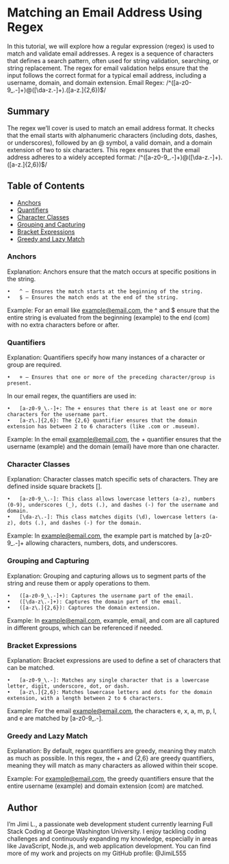 # Matching an Email Address Using Regex

In this tutorial, we will explore how a regular expression (regex) is used to match and validate email addresses. A regex is a sequence of characters that defines a search pattern, often used for string validation, searching, or string replacement. The regex for email validation helps ensure that the input follows the correct format for a typical email address, including a username, domain, and domain extension.
Email Regex: /^([a-z0-9_\.-]+)@([\da-z\.-]+)\.([a-z\.]{2,6})$/

## Summary

The regex we’ll cover is used to match an email address format. It checks that the email starts with alphanumeric characters (including dots, dashes, or underscores), followed by an @ symbol, a valid domain, and a domain extension of two to six characters. This regex ensures that the email address adheres to a widely accepted format: /^([a-z0-9_\.-]+)@([\da-z\.-]+)\.([a-z\.]{2,6})$/

## Table of Contents

- [Anchors](#anchors)
- [Quantifiers](#quantifiers)
- [Character Classes](#character-classes)
- [Grouping and Capturing](#grouping-and-capturing)
- [Bracket Expressions](#bracket-expressions)
- [Greedy and Lazy Match](#greedy-and-lazy-match)

### Anchors

Explanation:
Anchors ensure that the match occurs at specific positions in the string.

	•	^ – Ensures the match starts at the beginning of the string.
	•	$ – Ensures the match ends at the end of the string.

Example:
For an email like example@email.com, the ^ and $ ensure that the entire string is evaluated from the beginning (example) to the end (com) with no extra characters before or after.

### Quantifiers

Explanation:
Quantifiers specify how many instances of a character or group are required.

	•	+ – Ensures that one or more of the preceding character/group is present.

In our email regex, the quantifiers are used in:

	•	[a-z0-9_\.-]+: The + ensures that there is at least one or more characters for the username part.
	•	[a-z\.]{2,6}: The {2,6} quantifier ensures that the domain extension has between 2 to 6 characters (like .com or .museum).

Example:
In the email example@email.com, the + quantifier ensures that the username (example) and the domain (email) have more than one character.

### Character Classes

Explanation:
Character classes match specific sets of characters. They are defined inside square brackets [].

	•	[a-z0-9_\.-]: This class allows lowercase letters (a-z), numbers (0-9), underscores (_), dots (.), and dashes (-) for the username and domain.
	•	[\da-z\.-]: This class matches digits (\d), lowercase letters (a-z), dots (.), and dashes (-) for the domain.

Example:
In example@email.com, the example part is matched by [a-z0-9_\.-]+ allowing characters, numbers, dots, and underscores.

### Grouping and Capturing

Explanation:
Grouping and capturing allows us to segment parts of the string and reuse them or apply operations to them.

	•	([a-z0-9_\.-]+): Captures the username part of the email.
	•	([\da-z\.-]+): Captures the domain part of the email.
	•	([a-z\.]{2,6}): Captures the domain extension.

Example:
In example@email.com, example, email, and com are all captured in different groups, which can be referenced if needed.

### Bracket Expressions

Explanation:
Bracket expressions are used to define a set of characters that can be matched.

	•	[a-z0-9_\.-]: Matches any single character that is a lowercase letter, digit, underscore, dot, or dash.
	•	[a-z\.]{2,6}: Matches lowercase letters and dots for the domain extension, with a length between 2 to 6 characters.

Example:
For the email example@email.com, the characters e, x, a, m, p, l, and e are matched by [a-z0-9_\.-].

### Greedy and Lazy Match

Explanation:
By default, regex quantifiers are greedy, meaning they match as much as possible. In this regex, the + and {2,6} are greedy quantifiers, meaning they will match as many characters as allowed within their scope.

Example:
For example@email.com, the greedy quantifiers ensure that the entire username (example) and domain extension (com) are matched.

## Author

I’m Jimi L., a passionate web development student currently learning Full Stack Coding at George Washington University. I enjoy tackling coding challenges and continuously expanding my knowledge, especially in areas like JavaScript, Node.js, and web application development. You can find more of my work and projects on my GitHub profile: @JimiL555 